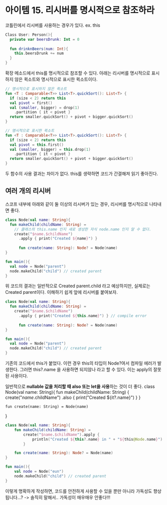 # 아이템 15. 리시버를 명시적으로 참조하라

코틀린에서 리시버를 사용하는 경우가 있다. ex. this
```kotlin
Class User: Person(){
  private var beersDrunk: Int = 0
  
  fun drinknBeers(num: Int){
    this.beersDrunk += num
  }
}
```
확장 메소드에서 this를 명시적으로 참조할 수 있다.
아래는 리시버를 명시적으로 표시하지 않은 퀵소트와 명시적으로 표시한 퀵소트이다.
```kotlin
// 명시적으로 표시하지 않은 퀵소트
fun <T : Comparable<T>> List<T>.quickSort(): List<T> {
  if (size < 2) return this
  val pivot = first()
  val (smaller, bigger) = drop(1)
    .partition { it < pivot }
  return smaller.quickSort() + pivot + bigger.quickSort()
}

// 명시적으로 표시한 퀵소트
fun <T : Comparable<T>> List<T>.quickSort(): List<T> {
  if (size < 2) return this
  val pivot = this.first()
  val (smaller, bigger) = this.drop(1)
    .partition { it < pivot }
  return smaller.quickSort() + pivot + bigger.quickSort()
}
```
두 함수의 사용 결과는 차이가 없다.
this를 생략하면 코드가 간결해져 읽기 좋아진다.

## 여러 개의 리시버
스코프 내부에 아래와 같이 둘 이상의 리시버가 있는 경우, 리시버를 명시적으로 나타내면 좋다.
```kotlin
class Node(val name: String){
  fun makeChild(childName: String) =
    // 클래스의 this.name 인지 새로 생성한 자식 node.name 인지 알 수 없다.
    create("$name.$childName")
      .apply { print("Created ${name}") }
      
      fun create(name: String): Node? = Node(name)
}

fun main(){
  val node = Node("parent")
  node.makeChild("child") // created parent
}
```
위 코드의 결과는 일반적으로 Created parent.child 라고 예상하지만, 실제로는 Created parent이다.
이해하기 쉽게 앞에 리시버를 붙여보자.

```kotlin
class Node(val name: String){
  fun makeChild(childName: String) =
    create("$name.$childName")
      .apply { print("Created ${this.name}") } // compile error
      
      fun create(name: String): Node? = Node(name)
}

fun main(){
  val node = Node("parent")
  node.makeChild("child") // created parent
}
```
기존의 코드에서 this가 붙었다. 이런 경우 this의 타입이 Node?여서 컴파일 에러가 발생한다.
그러면 this?.name 을 사용하면 되지않나 라고 할 수 있다. 이는 apply의 잘못된 사용이다.

일반적으로 **nullable 값을 처리할 때 also 또는 let을 사용**하는 것이 더 좋다.
class Node(val name: String){
    fun makeChild(childName: String) {
        create("$name.$childName")
            .also { print("Created ${it?.name}") }
    }

    fun create(name: String) = Node(name)
}

```kotlin
class Node(val name: String){
    fun makeChild(childName: String) =
        create("$name.$childName").apply {
            println("Created ${this?.name} in " + "${this@Node.name}")
        }

    fun create(name: String): Node? = Node(name)
}

fun main(){
    val node = Node("eun")
    node.makeChild("child") // created parent
}
```
이렇게 명확하게 작성하면, 코드를 안전하게 사용할 수 있을 뿐만 아니라 가독성도 향상됩니다...?
-> 솔직히 말해서.. 가독성이 매우매우 안좋다!!!

